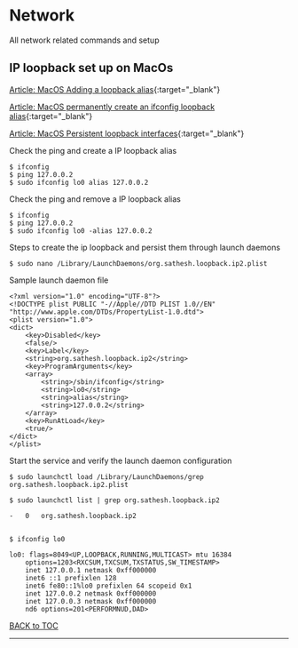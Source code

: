 # Network

All network related commands and setup


## IP loopback set up on MacOs

[Article: MacOS Adding a loopback alias](https://aaron.blog/2011/02/04/mac-os-x-adding-a-loopback-alias){:target="_blank"}

[Article: MacOS permanently create an ifconfig loopback alias](https://medium.com/@david.limkys/permanently-create-an-ifconfig-loopback-alias-macos-b7c93a8b0db){:target="_blank"}

[Article: MacOS Persistent loopback interfaces](https://blog.felipe-alfaro.com/2017/03/22/persistent-loopback-interfaces-in-mac-os-x){:target="_blank"}


Check the ping and create a IP loopback alias

	$ ifconfig
	$ ping 127.0.0.2
	$ sudo ifconfig lo0 alias 127.0.0.2

Check the ping and remove a IP loopback alias

	$ ifconfig
	$ ping 127.0.0.2	
	$ sudo ifconfig lo0 -alias 127.0.0.2

Steps to create the ip loopback and persist them through launch daemons

	$ sudo nano /Library/LaunchDaemons/org.sathesh.loopback.ip2.plist

Sample launch daemon file

	<?xml version="1.0" encoding="UTF-8"?>
	<!DOCTYPE plist PUBLIC "-//Apple//DTD PLIST 1.0//EN" "http://www.apple.com/DTDs/PropertyList-1.0.dtd">
	<plist version="1.0">
	<dict>
		<key>Disabled</key>
		<false/>
		<key>Label</key>
		<string>org.sathesh.loopback.ip2</string>
		<key>ProgramArguments</key>
		<array>
			<string>/sbin/ifconfig</string>
			<string>lo0</string>
			<string>alias</string>
			<string>127.0.0.2</string>
		</array>
		<key>RunAtLoad</key>
		<true/>
	</dict>
	</plist>

Start the service and verify the launch daemon configuration

	$ sudo launchctl load /Library/LaunchDaemons/grep org.sathesh.loopback.ip2.plist

	$ sudo launchctl list | grep org.sathesh.loopback.ip2
	
	-	0	org.sathesh.loopback.ip2
	
	
	$ ifconfig lo0
	
	lo0: flags=8049<UP,LOOPBACK,RUNNING,MULTICAST> mtu 16384
		options=1203<RXCSUM,TXCSUM,TXSTATUS,SW_TIMESTAMP>
		inet 127.0.0.1 netmask 0xff000000 
		inet6 ::1 prefixlen 128 
		inet6 fe80::1%lo0 prefixlen 64 scopeid 0x1 
		inet 127.0.0.2 netmask 0xff000000 
		inet 127.0.0.3 netmask 0xff000000 
		nd6 options=201<PERFORMNUD,DAD>




[BACK to TOC](./../README.md)

----------